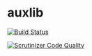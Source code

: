 auxlib
======


[![Build Status](https://travis-ci.org/kalefranz/auxlib.svg?branch=develop)](https://travis-ci.org/kalefranz/auxlib)



[![Scrutinizer Code Quality](https://scrutinizer-ci.com/g/kalefranz/auxlib/badges/quality-score.png?b=develop)](https://scrutinizer-ci.com/g/kalefranz/auxlib/?branch=develop)